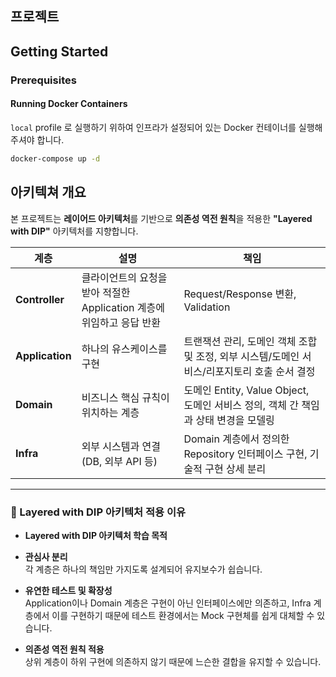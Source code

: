 ## 프로젝트

## Getting Started

### Prerequisites

#### Running Docker Containers

`local` profile 로 실행하기 위하여 인프라가 설정되어 있는 Docker 컨테이너를 실행해주셔야 합니다.

```bash
docker-compose up -d
```

## 아키텍쳐 개요
본 프로젝트는 **레이어드 아키텍처**를 기반으로 **의존성 역전 원칙**을 적용한 **"Layered with DIP"** 아키텍처를 지향합니다.


| 계층                 | 설명                                           | 책임                                                        |
|--------------------|----------------------------------------------|-----------------------------------------------------------|
| **Controller**     | 클라이언트의 요청을 받아 적절한 Application 계층에 위임하고 응답 반환 | Request/Response 변환, Validation                           
| **Application**    | 하나의 유스케이스를 구현                                | 트랜잭션 관리, 도메인 객체 조합 및 조정, 외부 시스템/도메인 서비스/리포지토리 호출 순서 결정    |
| **Domain**         | 비즈니스 핵심 규칙이 위치하는 계층                          | 도메인 Entity, Value Object, 도메인 서비스 정의, 객체 간 책임과 상태 변경을 모델링 |
| **Infra** | 외부 시스템과 연결(DB, 외부 API 등)                     | Domain 계층에서 정의한 Repository 인터페이스 구현, 기술적 구현 상세 분리         |

---

### 🎯 Layered with DIP 아키텍처 적용 이유
- **Layered with DIP 아키텍처 학습 목적**
- **관심사 분리**  
  각 계층은 하나의 책임만 가지도록 설계되어 유지보수가 쉽습니다.

- **유연한 테스트 및 확장성**  
  Application이나 Domain 계층은 구현이 아닌 인터페이스에만 의존하고, Infra 계층에서 이를 구현하기 때문에 테스트 환경에서는 Mock 구현체를 쉽게 대체할 수 있습니다.

- **의존성 역전 원칙 적용**  
  상위 계층이 하위 구현에 의존하지 않기 때문에 느슨한 결합을 유지할 수 있습니다.

